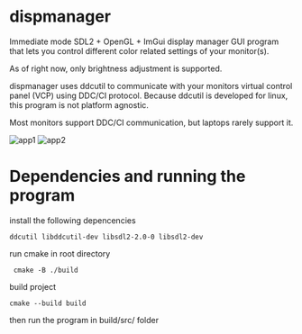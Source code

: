 # dispmanager

Immediate mode SDL2 + OpenGL + ImGui display manager GUI program that lets you control different color related settings of your monitor(s).

As of right now, only brightness adjustment is supported.

dispmanager uses ddcutil to communicate with your monitors virtual control panel (VCP) using DDC/CI protocol. Because ddcutil is developed for linux, this program is not platform agnostic.

Most monitors support DDC/CI communication, but laptops rarely support it.

![app1](https://github.com/user-attachments/assets/cbab3429-7cbd-449b-8679-9d7d67c32820)
![app2](https://github.com/user-attachments/assets/ca66e99b-0daf-4b60-acaa-da9d7ab24948)


# Dependencies and running the program

install the following depencencies
   ```
   ddcutil libddcutil-dev libsdl2-2.0-0 libsdl2-dev
   ```
run cmake in root directory
  ```
   cmake -B ./build
  ```
build project
   ```
   cmake --build build
   ```
then run the program in build/src/ folder


